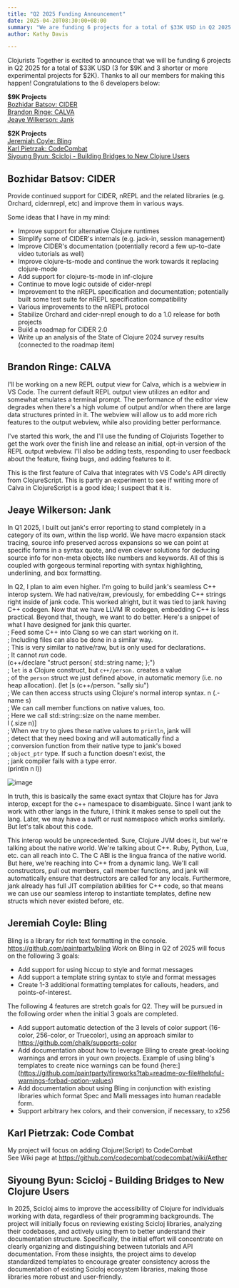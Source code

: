 ```yaml
---
title: "Q2 2025 Funding Announcement"
date: 2025-04-20T08:30:00+08:00
summary: "We are funding 6 projects for a total of $33K USD in Q2 2025."
author: Kathy Davis

---
```


Clojurists Together is excited to announce that  we will be funding 6 projects in Q2 2025 for a total of $33K USD (3 for $9K and 3 shorter or more experimental projects for $2K).  Thanks to all our members for making this happen! Congratulations to the 6 developers below: 

**$9K Projects**  
[Bozhidar Batsov: CIDER](#bozhidar-batsov-cider)  
[Brandon Ringe: CALVA](#brandon-ringe-calva)   
[Jeaye Wilkerson: Jank](#jeaye-wilkerson-jank)   

**$2K Projects**   
[Jeremiah Coyle: Bling](#jeremiah-coyle-bling)  
[Karl Pietrzak: CodeCombat](#karl-pietrzak-code-combat)  
[Siyoung Byun: Scicloj - Building Bridges to New Clojure Users](#siyoung-byun-scicloj---building-bridges-to-new-clojure-users)  

## Bozhidar Batsov: CIDER  
Provide continued support for CIDER, nREPL and the related libraries (e.g. Orchard, cidernrepl, etc) and improve them in various ways.  

Some ideas that I have in my mind:   
- Improve support for alternative Clojure runtimes   
- Simplify some of CIDER's internals (e.g. jack-in, session management)   
- Improve CIDER's documentation (potentially record a few up-to-date video tutorials as well)   
- Improve clojure-ts-mode and continue the work towards it replacing clojure-mode   
- Add support for clojure-ts-mode in inf-clojure    
- Continue to move logic outside of cider-nrepl   
- Improvement to the nREPL specification and documentation; potentially built some test suite for nREPL specification compatibility   
- Various improvements to the nREPL protocol   
- Stabilize Orchard and cider-nrepl enough to do a 1.0 release for both projects   
- Build a roadmap for CIDER 2.0   
- Write up an analysis of the State of Clojure 2024 survey results (connected to the roadmap item)   


## Brandon Ringe: CALVA  
I'll be working on a new REPL output view for Calva, which is a webview in VS Code. The current default REPL output view utilizes an editor and somewhat emulates a terminal prompt. The performance of the editor view degrades when there's a high volume of output and/or when there are large data structures printed in it. The webview will allow us to add more rich features to the output webview, while also providing better performance.  

I've started this work, the and I'll use the funding of Clojurists Together to get the work over the finish line and release an initial, opt-in version of the REPL output webview. I'll also be adding tests, responding to user feedback about the feature, fixing bugs, and adding features to it.  

This is the first feature of Calva that integrates with VS Code's API directly from ClojureScript. This is partly an experiment to see if writing more of Calva in ClojureScript is a good idea; I suspect that it is.  

## Jeaye Wilkerson: Jank  
In Q1 2025, I built out jank's error reporting to stand completely in a category of its own, within the lisp world. We have macro expansion stack tracing, source info preserved across expansions so we can point at specific forms in a syntax quote, and even clever solutions for deducing source info for non-meta objects like numbers and keywords. All of this is coupled with gorgeous terminal reporting with syntax highlighting, underlining, and box formatting.  

In Q2, I plan to aim even higher. I'm going to build jank's seamless C++ interop system. We had native/raw, previously, for embedding C++ strings right inside of jank code. This worked alright, but it was tied to jank having C++ codegen. Now that we have LLVM IR codegen, embedding C++ is less practical. Beyond that, though, we want to do better. Here's a snippet of what I have designed for jank this quarter.  
; Feed some C++ into Clang so we can start working on it.  
; Including files can also be done in a similar way.  
; This is very similar to native/raw, but is only used for declarations.  
; It cannot *run* code.  
(c++/declare "struct person{ std::string name; };")  
; `let` is a Clojure construct, but `c++/person.` creates a value  
; of the `person` struct we just defined above, in automatic memory (i.e. no heap allocation).
(let [s (c++/person. "sally siu")  
    ; We can then access structs using Clojure's normal interop syntax. n (.-name s)  
    ; We can call member functions on native values, too.  
    ; Here we call std::string::size on the name member.  
    l (.size n)]  
; When we try to gives these native values to `println`, jank will  
; detect that they need boxing and will automatically find a  
; conversion function from their native type to jank's boxed  
; `object_ptr` type. If such a function doesn't exist, the  
; jank compiler fails with a type error.  
(println n l))  

![image](https://github.com/user-attachments/assets/e7b554c8-fb8d-40c8-a75b-af9cf7e60055)


In truth, this is basically the same exact syntax that Clojure has for Java interop, except for the c++ namespace to disambiguate. Since I want jank to work with other langs in the future, I think it makes sense to spell out the lang. Later, we may have a swift or rust namespace which works similarly. But let's talk about this code.   

This interop would be unprecedented. Sure, Clojure JVM does it, but we're talking about the native world. We're talking about C++. Ruby, Python, Lua, etc. can all reach into C. The C ABI is the lingua franca of the native world. But here, we're reaching into C++ from a dynamic lang. We'll call constructors, pull out members, call member functions, and jank will automatically ensure that destructors are called for any locals. Furthermore, jank already has full JIT compilation abilities for C++ code, so that means we can use our seamless interop to instantiate templates, define new structs which never existed before, etc.   

## Jeremiah Coyle: Bling  
Bling is a library for rich text formatting in the console. https://github.com/paintparty/bling Work on Bling in Q2 of 2025 will focus on the following 3 goals:  
- Add support for using hiccup to style and format messages   
- Add support a template string syntax to style and format messages   
- Create 1-3 additional formatting templates for callouts, headers, and points-of-interest.  

The following 4 features are stretch goals for Q2. They will be pursued in the following order when the initial 3 goals are completed.   
- Add support automatic detection of the 3 levels of color support (16-color, 256-color, or Truecolor), using an approach similar to https://github.com/chalk/supports-color   
- Add documentation about how to leverage Bling to create great-looking warnings and errors in your own projects. Example of using bling's templates to create nice warnings can be found {here:](https://github.com/paintparty/fireworks?tab=readme-ov-file#helpful-warnings-forbad-option-values)   
- Add documentation about using Bling in conjunction with existing libraries which format Spec and Malli messages into human readable form.   
- Support arbitrary hex colors, and their conversion, if necessary, to x256   


## Karl Pietrzak: Code Combat    
My project will focus on adding Clojure(Script) to CodeCombat   
See Wiki page at https://github.com/codecombat/codecombat/wiki/Aether  


## Siyoung Byun: Scicloj - Building Bridges to New Clojure Users  
In 2025, Scicloj aims to improve the accessibility of Clojure for individuals working with data,
regardless of their programming backgrounds. The project will initially focus on reviewing
existing Scicloj libraries, analyzing their codebases, and actively using them to better
understand their documentation structure. Specifically, the initial effort will concentrate on
clearly organizing and distinguishing between tutorials and API documentation. From these
insights, the project aims to develop standardized templates to encourage greater consistency across the documentation of existing Scicloj ecosystem libraries, making those libraries more robust and user-friendly.  


